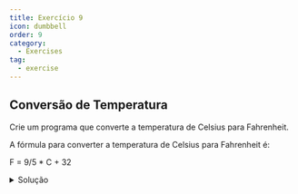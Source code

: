 ```yaml
---
title: Exercício 9
icon: dumbbell
order: 9
category:
  - Exercises
tag:
  - exercise
---
```


## Conversão de Temperatura

Crie um programa que converte a temperatura de Celsius para Fahrenheit.

A fórmula para converter a temperatura de Celsius para Fahrenheit é:

F = 9/5 * C + 32

<details>
  <summary>Solução</summary>

  ### Código
  ```js
    function converterCelsiusParaFahrenheit(celsius) {
        const fahrenheit = (celsius * 9/5) + 32;
        return fahrenheit;
    }

    const temperaturaCelsius = 25;
    const temperaturaFahrenheit = converterCelsiusParaFahrenheit(temperaturaCelsius);

    console.log(`${temperaturaCelsius} graus Celsius é igual a ${temperaturaFahrenheit} graus Fahrenheit.`);
  ```

  ### Explicação
  Neste programa, a função `converterCelsiusParaFahrenheit` recebe a temperatura em Celsius como argumento e retorna a temperatura equivalente em Fahrenheit usando a fórmula mencionada. Em seguida, chamamos a função com uma temperatura de 25 graus Celsius e imprimimos o resultado no console.

  Você pode alterar o valor de `temperaturaCelsius` ou utilizar a função com diferentes temperaturas conforme necessário.
</details>